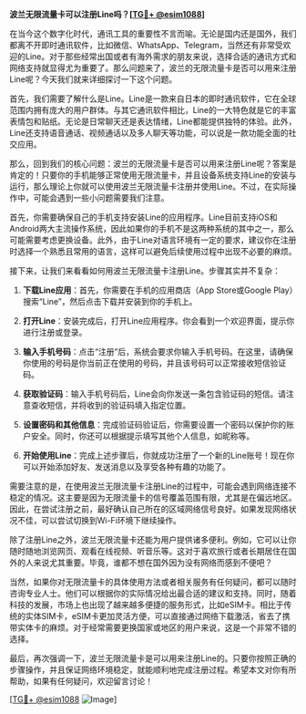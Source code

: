 **波兰无限流量卡可以注册Line吗？[[TG💪+ @esim1088](https://t.me/s/esim1088)]**

在当今这个数字化时代，通讯工具的重要性不言而喻。无论是国内还是国外，我们都离不开即时通讯软件，比如微信、WhatsApp、Telegram，当然还有非常受欢迎的Line。对于那些经常出国或者有海外需求的朋友来说，选择合适的通讯方式和网络支持就显得尤为重要了。那么问题来了，波兰的无限流量卡是否可以用来注册Line呢？今天我们就来详细探讨一下这个问题。

首先，我们需要了解什么是Line。Line是一款来自日本的即时通讯软件，它在全球范围内拥有庞大的用户群体。与其它通讯软件相比，Line的一大特色就是它的丰富表情包和贴纸。无论是日常聊天还是表达情绪，Line都能提供独特的体验。此外，Line还支持语音通话、视频通话以及多人聊天等功能，可以说是一款功能全面的社交应用。

那么，回到我们的核心问题：波兰的无限流量卡是否可以用来注册Line呢？答案是肯定的！只要你的手机能够正常使用无限流量卡，并且设备系统支持Line的安装与运行，那么理论上你就可以使用波兰无限流量卡注册并使用Line。不过，在实际操作中，可能会遇到一些小问题需要我们注意。

首先，你需要确保自己的手机支持安装Line的应用程序。Line目前支持iOS和Android两大主流操作系统，因此如果你的手机不是这两种系统的其中之一，那么可能需要考虑更换设备。此外，由于Line对语言环境有一定的要求，建议你在注册时选择一个熟悉且常用的语言，这样可以避免后续使用过程中出现不必要的麻烦。

接下来，让我们来看看如何用波兰无限流量卡注册Line。步骤其实并不复杂：

1. **下载Line应用**：首先，你需要在手机的应用商店（App Store或Google Play）搜索“Line”，然后点击下载并安装到你的手机上。
   
2. **打开Line**：安装完成后，打开Line应用程序。你会看到一个欢迎界面，提示你进行注册或登录。

3. **输入手机号码**：点击“注册”后，系统会要求你输入手机号码。在这里，请确保你使用的号码是你当前正在使用的号码，并且该号码可以正常接收短信验证码。

4. **获取验证码**：输入手机号码后，Line会向你发送一条包含验证码的短信。请注意查收短信，并将收到的验证码填入指定位置。

5. **设置密码和其他信息**：完成验证码验证后，你需要设置一个密码以保护你的账户安全。同时，你还可以根据提示填写其他个人信息，如昵称等。

6. **开始使用Line**：完成上述步骤后，你就成功注册了一个新的Line账号！现在你可以开始添加好友、发送消息以及享受各种有趣的功能了。

需要注意的是，在使用波兰无限流量卡注册Line的过程中，可能会遇到网络连接不稳定的情况。这主要是因为无限流量卡的信号覆盖范围有限，尤其是在偏远地区。因此，在尝试注册之前，最好确认自己所在的区域网络信号良好。如果发现网络状况不佳，可以尝试切换到Wi-Fi环境下继续操作。

除了注册Line之外，波兰无限流量卡还能为用户提供诸多便利。例如，它可以让你随时随地浏览网页、观看在线视频、听音乐等。这对于喜欢旅行或者长期居住在国外的人来说尤其重要。毕竟，谁都不想在国外因为没有网络而感到不便吧？

当然，如果你对无限流量卡的具体使用方法或者相关服务有任何疑问，都可以随时咨询专业人士。他们可以根据你的实际情况给出最合适的建议和支持。同时，随着科技的发展，市场上也出现了越来越多便捷的服务形式，比如eSIM卡。相比于传统的实体SIM卡，eSIM卡更加灵活方便，可以直接通过网络下载激活，省去了携带实体卡的麻烦。对于经常需要更换国家或地区的用户来说，这是一个非常不错的选择。

最后，再次强调一下，波兰无限流量卡是可以用来注册Line的。只要你按照正确的步骤操作，并且保证网络环境稳定，就能顺利地完成注册过程。希望本文对你有所帮助，如果有任何疑问，欢迎留言讨论！

[[TG💪+ @esim1088](https://t.me/s/esim1088) ![Image](https://i.postimg.cc/4NQfJmqS/Snipaste-2025-05-13-00-14-12.png)]